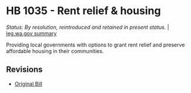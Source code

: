# HB 1035 - Rent relief & housing
*Status: By resolution, reintroduced and retained in present status.* | [leg.wa.gov summary](https://app.leg.wa.gov/billsummary?BillNumber=1035&Year=2021)

Providing local governments with options to grant rent relief and preserve affordable housing in their communities.

## Revisions
* [Original Bill](1/)